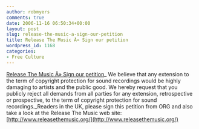 ```yaml
---
author: robmyers
comments: true
date: 2006-11-16 06:50:34+00:00
layout: post
slug: release-the-music-a-sign-our-petition
title: Release The Music Â» Sign our petition
wordpress_id: 1168
categories:
- Free Culture
---
```


[Release The Music Â» Sign our petition](http://www.releasethemusic.org/five-minutes/sign-our-petition/)_ We believe that any extension to the term of copyright protection for sound recordings would be highly damaging to artists and the public good. We hereby request that you publicly reject all demands from all parties for any extension, retrospective or prospective, to the term of copyright protection for sound recordings._Readers in the UK, please sign this petition from ORG and also take a look at the Release The Music web site:[http://www.releasethemusic.org/](http://www.releasethemusic.org/)

